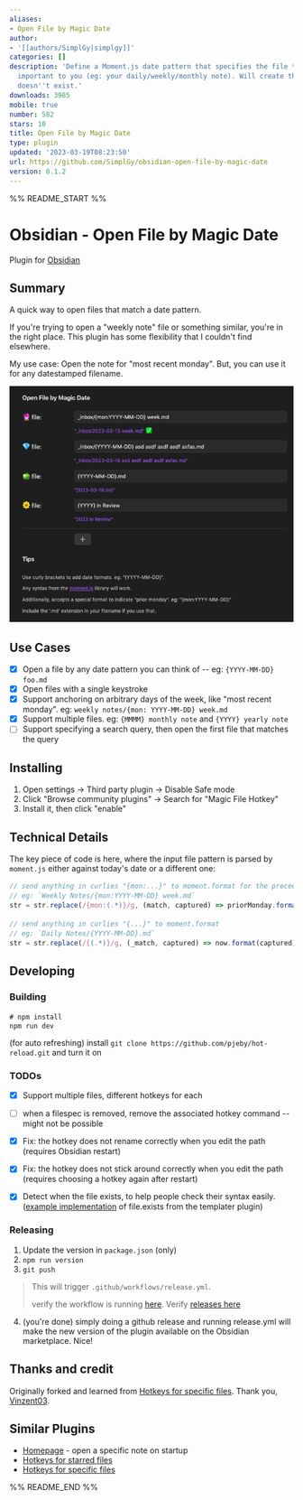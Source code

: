 ```yaml
---
aliases:
- Open File by Magic Date
author:
- '[[authors/SimplGy|simplgy]]'
categories: []
description: 'Define a Moment.js date pattern that specifies the file that is most
  important to you (eg: your daily/weekly/monthly note). Will create the file if it
  doesn''t exist.'
downloads: 3985
mobile: true
number: 582
stars: 10
title: Open File by Magic Date
type: plugin
updated: '2023-03-19T08:23:50'
url: https://github.com/SimplGy/obsidian-open-file-by-magic-date
version: 0.1.2
---
```


%% README_START %%

# Obsidian - Open File by Magic Date

Plugin for [Obsidian](https://obsidian.md)

## Summary

A quick way to open files that match a date pattern.

If you're trying to open a "weekly note" file or something similar, you're in the right place. This plugin has some flexibility that I couldn't find elsewhere.

My use case: Open the note for "most recent monday". But, you can use it for any datestamped filename.

![screenshot](https://raw.githubusercontent.com/SimplGy/obsidian-open-file-by-magic-date/HEAD/magic-date-screenshot.png)

## Use Cases

- [x] Open a file by any date pattern you can think of -- eg: `{YYYY-MM-DD} foo.md`
- [x] Open files with a single keystroke
- [x] Support anchoring on arbitrary days of the week, like "most recent monday". eg: `weekly notes/{mon: YYYY-MM-DD} week.md`
- [x] Support multiple files. eg: `{MMMM} monthly note` and `{YYYY} yearly note`
- [ ] Support specifying a search query, then open the first file that matches the query

## Installing

1. Open settings -> Third party plugin -> Disable Safe mode
1. Click "Browse community plugins" -> Search for "Magic File Hotkey"
1. Install it, then click "enable"

## Technical Details

The key piece of code is here, where the input file pattern is parsed by `moment.js` either against today's date or a different one:

```js
// send anything in curlies "{mon:...}" to moment.format for the preceeding monday
// eg: `Weekly Notes/{mon:YYYY-MM-DD} week.md`
str = str.replace(/{mon:(.*)}/g, (match, captured) => priorMonday.format(captured));

// send anything in curlies "{...}" to moment.format
// eg: `Daily Notes/{YYYY-MM-DD}.md`
str = str.replace(/{(.*)}/g, (_match, captured) => now.format(captured));
```

## Developing

### Building

```
# npm install
npm run dev
```

(for auto refreshing) install `git clone https://github.com/pjeby/hot-reload.git` and turn it on

### TODOs

- [x] Support multiple files, different hotkeys for each
- [ ] when a filespec is removed, remove the associated hotkey command -- might not be possible
- [x] Fix: the hotkey does not rename correctly when you edit the path (requires Obsidian restart)
- [x] Fix: the hotkey does not stick around correctly when you edit the path (requires choosing a hotkey again after restart)
- [x] Detect when the file exists, to help people check their syntax easily. ([example implementation](https://github.com/SilentVoid13/Templater/commit/e4273b706465df012648b8a0163018f4925b5808) of file.exists from the templater plugin)


### Releasing

1. Update the version in `package.json` (only)
2. `npm run version`
3. `git push`

> This will trigger `.github/workflows/release.yml`.
> 
> verify the workflow is running [here](https://github.com/SimplGy/obsidian-open-file-by-magic-date/actions).
> Verify [releases here](https://github.com/SimplGy/obsidian-open-file-by-magic-date/releases)

4. (you're done) simply doing a github release and running release.yml will make the new version of the plugin available on the Obsidian marketplace. Nice!

## Thanks and credit

Originally forked and learned from [Hotkeys for specific files](https://github.com/Vinzent03/obsidian-hotkeys-for-specific-files). Thank you, [Vinzent03](https://github.com/Vinzent03).

## Similar Plugins

* [Homepage](https://github.com/mirnovov/obsidian-homepage) - open a specific note on startup
* [Hotkeys for starred files](https://github.com/Vinzent03/obsidian-shortcuts-for-starred-files)
* [Hotkeys for specific files](https://github.com/Vinzent03/obsidian-hotkeys-for-specific-files)

%% README_END %%